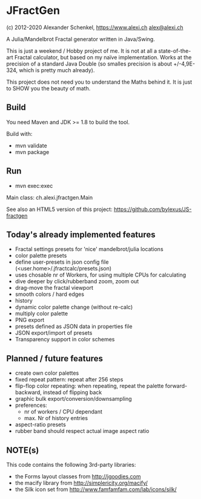 JFractGen
=========

(c) 2012-2020 Alexander Schenkel, https://www.alexi.ch alex@alexi.ch

A Julia/Mandelbrot Fractal generator written in Java/Swing.

This is just a weekend / Hobby project of me. It is not at all a state-of-the-art
Fractal calculator, but based on my naïve implementation. Works at the precision of a standard
Java Double (so smalles precision is about +/-4,9E-324, which is pretty much already).

This project does not need you to understand the Maths behind it. It is just to SHOW
you the beauty of math.

Build
-----

You need Maven and JDK >= 1.8 to build the tool.

Build with:

* mvn validate
* mvn package

Run
----

* mvn exec:exec

Main class: ch.alexi.jfractgen.Main

See also an HTML5 version of this project: https://github.com/bylexus/JS-fractgen

Today's already implemented features
------------------------------------
- Fractal settings presets for 'nice' mandelbrot/julia locations
- color palette presets
- define user-presets in json config file (<user.home>/.jfractcalc/presets.json)
- uses chosable nr of Workers, for using multiple CPUs for calculating
- dive deeper by click/rubberband zoom, zoom out
- drag-move the fractal viewport
- smooth colors / hard edges
- history
- dynamic color palette change (without re-calc)
- multiply color palette
- PNG export
- presets defined as JSON data in properties file
- JSON export/import of presets
- Transparency support in color schemes


Planned / future features
-------------------------
- create own color palettes
- fixed repeat pattern: repeat after 256 steps
- flip-flop color repeating: when repeating, repeat the palette forward-backward, instead of flipping back
- graphic bulk export/conversion/downsampling
- preferences:
  - nr of workers / CPU dependant
  - max. Nr of history entries
- aspect-ratio presets
- rubber band should respect actual image aspect ratio



NOTE(s)
-------
This code contains the following 3rd-party libraries:
- the Forms layout classes from http://jgoodies.com
- the macify library from http://simplericity.org/macify/
- the Silk icon set from http://www.famfamfam.com/lab/icons/silk/

